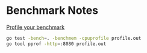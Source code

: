 # Benchmark Notes

[Profile your benchmark](https://medium.com/@felipedutratine/profile-your-benchmark-with-pprof-fb7070ee1a94)

``` bash
go test -bench=. -benchmem -cpuprofile profile.out
go tool pprof -http=:8080 profile.out
```
